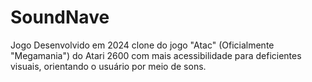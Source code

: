 # SoundNave
Jogo Desenvolvido em 2024 clone do jogo "Atac" (Oficialmente "Megamania") do Atari 2600 com mais acessibilidade para deficientes visuais, orientando o usuário por meio de sons.
